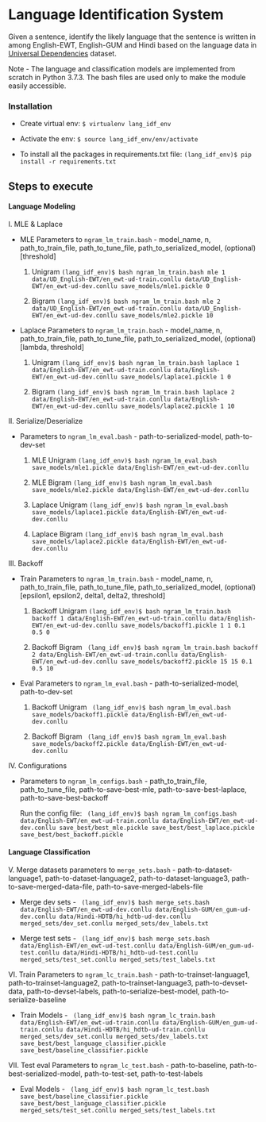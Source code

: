 # Language Identification System

Given a sentence, identify the likely language that the sentence is written in among English-EWT, English-GUM and Hindi based on the language data in [Universal Dependencies](https://universaldependencies.org/) dataset. 

Note - The language and classification models are implemented from scratch in Python 3.7.3. The bash files are used only to make the module easily accessible.


### Installation

- Create virtual env:
	``` $ virtualenv lang_idf_env ```

- Activate the env:
	``` $ source lang_idf_env/env/activate ```

- To install all the packages in requirements.txt file:
	``` (lang_idf_env)$ pip install -r requirements.txt ```

## Steps to execute

#### Language Modeling 

I. MLE & Laplace

- MLE Parameters to `ngram_lm_train.bash` - model_name, n, path_to_train_file, path_to_tune_file, path_to_serialized_model, (optional) [threshold]

    1. Unigram 
	``` (lang_idf_env)$ bash ngram_lm_train.bash mle 1 data/UD_English-EWT/en_ewt-ud-train.conllu data/UD_English-EWT/en_ewt-ud-dev.conllu save_models/mle1.pickle 0 ```

    2. Bigram
	``` (lang_idf_env)$ bash ngram_lm_train.bash mle 2 data/UD_English-EWT/en_ewt-ud-train.conllu data/UD_English-EWT/en_ewt-ud-dev.conllu save_models/mle2.pickle 10 ```

- Laplace Parameters to `ngram_lm_train.bash` - model_name, n, path_to_train_file, path_to_tune_file, path_to_serialized_model, (optional) [lambda, threshold]
		
    1. Unigram
	``` (lang_idf_env)$ bash ngram_lm_train.bash laplace 1 data/English-EWT/en_ewt-ud-train.conllu data/English-EWT/en_ewt-ud-dev.conllu save_models/laplace1.pickle 1 0 ``` 

    2. Bigram
	``` (lang_idf_env)$ bash ngram_lm_train.bash laplace 2 data/English-EWT/en_ewt-ud-train.conllu data/English-EWT/en_ewt-ud-dev.conllu save_models/laplace2.pickle 1 10 ``` 


II. Serialize/Deserialize

- Parameters to `ngram_lm_eval.bash` - path-to-serialized-model, path-to-dev-set

    1. MLE Unigram
	``` (lang_idf_env)$ bash ngram_lm_eval.bash save_models/mle1.pickle data/English-EWT/en_ewt-ud-dev.conllu ``` 

    2. MLE Bigram
	``` (lang_idf_env)$ bash ngram_lm_eval.bash save_models/mle2.pickle data/English-EWT/en_ewt-ud-dev.conllu ``` 

    3. Laplace Unigram
	``` (lang_idf_env)$ bash ngram_lm_eval.bash save_models/laplace1.pickle data/English-EWT/en_ewt-ud-dev.conllu ``` 

    4. Laplace Bigram
	``` (lang_idf_env)$ bash ngram_lm_eval.bash save_models/laplace2.pickle data/English-EWT/en_ewt-ud-dev.conllu ``` 


III. Backoff 

- Train Parameters to `ngram_lm_train.bash` - model_name, n, path_to_train_file, path_to_tune_file, path_to_serialized_model, (optional) [epsilon1, epsilon2, delta1, delta2, threshold]

    1. Backoff Unigram
	``` (lang_idf_env)$ bash ngram_lm_train.bash backoff 1 data/English-EWT/en_ewt-ud-train.conllu data/English-EWT/en_ewt-ud-dev.conllu save_models/backoff1.pickle 1 1 0.1 0.5 0 ``` 

    2. Backoff Bigram
	``` (lang_idf_env)$ bash ngram_lm_train.bash backoff 2 data/English-EWT/en_ewt-ud-train.conllu data/English-EWT/en_ewt-ud-dev.conllu save_models/backoff2.pickle 15 15 0.1 0.5 10``` 

- Eval Parameters to `ngram_lm_eval.bash` - path-to-serialized-model, path-to-dev-set

    1. Backoff Unigram
	``` (lang_idf_env)$ bash ngram_lm_eval.bash save_models/backoff1.pickle data/English-EWT/en_ewt-ud-dev.conllu``` 

    2. Backoff Bigram
	``` (lang_idf_env)$ bash ngram_lm_eval.bash save_models/backoff2.pickle data/English-EWT/en_ewt-ud-dev.conllu``` 


IV. Configurations

- Parameters to `ngram_lm_configs.bash` - path_to_train_file, path_to_tune_file, path-to-save-best-mle, path-to-save-best-laplace, path-to-save-best-backoff

    Run the config file:
	``` (lang_idf_env)$ bash ngram_lm_configs.bash data/English-EWT/en_ewt-ud-train.conllu data/English-EWT/en_ewt-ud-dev.conllu save_best/best_mle.pickle save_best/best_laplace.pickle save_best/best_backoff.pickle``` 


#### Language Classification

V. Merge datasets parameters to `merge_sets.bash` - path-to-dataset-language1, path-to-dataset-language2, path-to-dataset-language3, path-to-save-merged-data-file, path-to-save-merged-labels-file

- Merge dev sets - 
	``` (lang_idf_env)$ bash merge_sets.bash data/English-EWT/en_ewt-ud-dev.conllu data/English-GUM/en_gum-ud-dev.conllu data/Hindi-HDTB/hi_hdtb-ud-dev.conllu merged_sets/dev_set.conllu merged_sets/dev_labels.txt``` 

- Merge test sets - 
	``` (lang_idf_env)$ bash merge_sets.bash data/English-EWT/en_ewt-ud-test.conllu data/English-GUM/en_gum-ud-test.conllu data/Hindi-HDTB/hi_hdtb-ud-test.conllu merged_sets/test_set.conllu merged_sets/test_labels.txt``` 

VI. Train Parameters to `ngram_lc_train.bash` - path-to-trainset-language1, path-to-trainset-language2, path-to-trainset-language3, path-to-devset-data, path-to-devset-labels, path-to-serialize-best-model, path-to-serialize-baseline 

- Train Models - 
	``` (lang_idf_env)$ bash ngram_lc_train.bash data/English-EWT/en_ewt-ud-train.conllu data/English-GUM/en_gum-ud-train.conllu data/Hindi-HDTB/hi_hdtb-ud-train.conllu merged_sets/dev_set.conllu merged_sets/dev_labels.txt save_best/best_language_classifier.pickle save_best/baseline_classifier.pickle``` 

VII. Test eval Parameters to `ngram_lc_test.bash` - path-to-baseline, path-to-best-serialized-model, path-to-test-set, path-to-test-labels

- Eval Models - 
	``` (lang_idf_env)$ bash ngram_lc_test.bash save_best/baseline_classifier.pickle save_best/best_language_classifier.pickle merged_sets/test_set.conllu merged_sets/test_labels.txt``` 